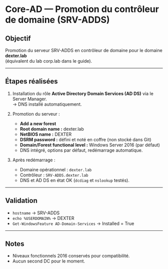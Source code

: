# Core-AD — Promotion du contrôleur de domaine (SRV-ADDS)

## Objectif

Promotion du serveur SRV-ADDS en contrôleur de domaine pour le domaine **dexter.lab**  
(équivalent du lab corp.lab dans le guide).

---

## Étapes réalisées

1. Installation du rôle **Active Directory Domain Services (AD DS)** via le Server Manager.  
   → DNS installé automatiquement.

2. Promotion du serveur :

   - **Add a new forest**
   - **Root domain name :** dexter.lab
   - **NetBIOS name :** DEXTER
   - **DSRM password :** défini et noté en coffre (non stocké dans Git)
   - **Domain/Forest functional level :** Windows Server 2016 (par défaut)
   - DNS intégré, options par défaut, redémarrage automatique.

3. Après redémarrage :
   - Domaine opérationnel : `dexter.lab`
   - Contrôleur : `SRV-ADDS.dexter.lab`
   - DNS et AD DS en état OK (`dcdiag` et `nslookup` testés).

---

## Validation

- `hostname` → SRV-ADDS
- `echo %USERDOMAIN%` → DEXTER
- `Get-WindowsFeature AD-Domain-Services` → Installed = True

---

## Notes

- Niveaux fonctionnels 2016 conservés pour compatibilité.
- Aucun second DC pour le moment.
